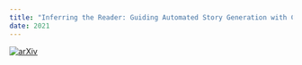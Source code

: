 ```yaml
---
title: "Inferring the Reader: Guiding Automated Story Generation with Commonsense Reasoning"
date: 2021
---
```

[![arXiv](https://img.shields.io/badge/arXiv-2105.01311-b31b1b.svg)](https://arxiv.org/abs/2105.01311)

